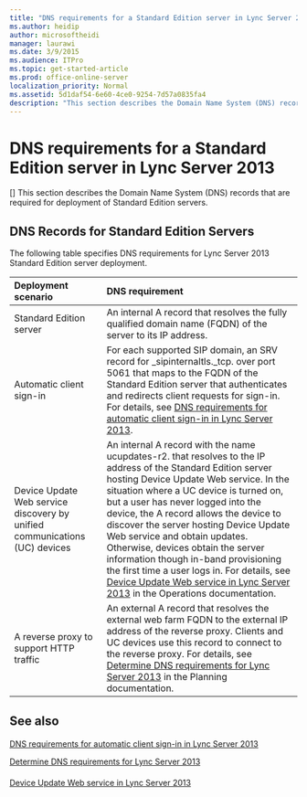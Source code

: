 ```yaml
---
title: "DNS requirements for a Standard Edition server in Lync Server 2013"
ms.author: heidip
author: microsoftheidi
manager: laurawi
ms.date: 3/9/2015
ms.audience: ITPro
ms.topic: get-started-article
ms.prod: office-online-server
localization_priority: Normal
ms.assetid: 5d1daf54-6e60-4ce0-9254-7d57a0835fa4
description: "This section describes the Domain Name System (DNS) records that are required for deployment of Standard Edition servers."
---
```


# DNS requirements for a Standard Edition server in Lync Server 2013
[]
This section describes the Domain Name System (DNS) records that are required for deployment of Standard Edition servers.
  
## DNS Records for Standard Edition Servers

The following table specifies DNS requirements for Lync Server 2013 Standard Edition server deployment.
  
|**Deployment scenario**|**DNS requirement**|
|:-----|:-----|
|Standard Edition server  <br/> |An internal A record that resolves the fully qualified domain name (FQDN) of the server to its IP address.  <br/> |
|Automatic client sign-in  <br/> |For each supported SIP domain, an SRV record for _sipinternaltls._tcp.<domain> over port 5061 that maps to the FQDN of the Standard Edition server that authenticates and redirects client requests for sign-in. For details, see [DNS requirements for automatic client sign-in in Lync Server 2013](dns-requirements-for-automatic-client-sign-in.md).  <br/> |
|Device Update Web service discovery by unified communications (UC) devices  <br/> |An internal A record with the name ucupdates-r2.<SIP domain> that resolves to the IP address of the Standard Edition server hosting Device Update Web service. In the situation where a UC device is turned on, but a user has never logged into the device, the A record allows the device to discover the server hosting Device Update Web service and obtain updates. Otherwise, devices obtain the server information though in-band provisioning the first time a user logs in. For details, see [Device Update Web service in Lync Server 2013](device-update-web-service.md) in the Operations documentation.  <br/> |
|A reverse proxy to support HTTP traffic  <br/> |An external A record that resolves the external web farm FQDN to the external IP address of the reverse proxy. Clients and UC devices use this record to connect to the reverse proxy. For details, see [Determine DNS requirements for Lync Server 2013](determine-dns-requirements.md) in the Planning documentation.  <br/> |
   
## See also

#### 

[DNS requirements for automatic client sign-in in Lync Server 2013](dns-requirements-for-automatic-client-sign-in.md)
  
[Determine DNS requirements for Lync Server 2013](determine-dns-requirements.md)
#### 

[Device Update Web service in Lync Server 2013](device-update-web-service.md)

